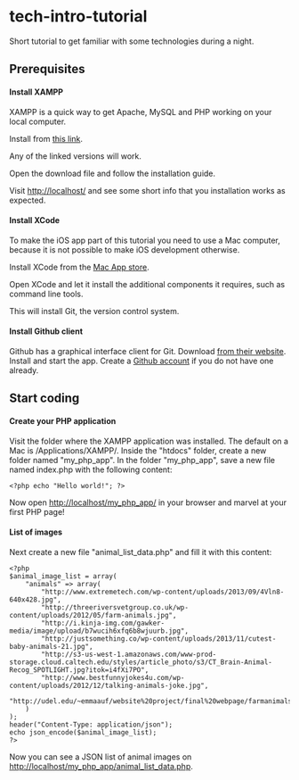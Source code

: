 # tech-intro-tutorial
Short tutorial to get familiar with some technologies during a night.


## Prerequisites

#### Install XAMPP
XAMPP is a quick way to get Apache, MySQL and PHP working on your local computer.

Install from [this link](https://www.apachefriends.org/download.html).

Any of the linked versions will work.

Open the download file and follow the installation guide.

Visit [http://localhost/](http://localhost/) and see some short info that you installation works as expected.

#### Install XCode
To make the iOS app part of this tutorial you need to use a Mac computer, because it is not possible to make iOS development otherwise.

Install XCode from the [Mac App store](https://itunes.apple.com/us/app/xcode/id497799835?mt=12).

Open XCode and let it install the additional components it requires, such as command line tools.

This will install Git, the version control system.

#### Install Github client
Github has a graphical interface client for Git. Download [from their website](https://desktop.github.com/).
Install and start the app. Create a [Github account](https://github.com/join) if you do not have one already.


## Start coding

#### Create your PHP application
Visit the folder where the XAMPP application was installed. The default on a Mac is /Applications/XAMPP/.
Inside the "htdocs" folder, create a new folder named "my_php_app".
In the folder "my_php_app", save a new file named index.php with the following content:

    <?php echo "Hello world!"; ?>

Now open [http://localhost/my_php_app/](http://localhost/my_php_app/) in your browser and marvel at your first PHP page!


#### List of images
Next create a new file "animal_list_data.php" and fill it with this content:

    <?php
    $animal_image_list = array(
        "animals" => array(
            "http://www.extremetech.com/wp-content/uploads/2013/09/4Vln8-640x428.jpg",
            "http://threeriversvetgroup.co.uk/wp-content/uploads/2012/05/farm-animals.jpg",
            "http://i.kinja-img.com/gawker-media/image/upload/b7wucih6xfq6b8wjuurb.jpg",
            "http://justsomething.co/wp-content/uploads/2013/11/cutest-baby-animals-21.jpg",
            "http://s3-us-west-1.amazonaws.com/www-prod-storage.cloud.caltech.edu/styles/article_photo/s3/CT_Brain-Animal-Recog_SPOTLIGHT.jpg?itok=i4fXi7PO",
            "http://www.bestfunnyjokes4u.com/wp-content/uploads/2012/12/talking-animals-joke.jpg",
            "http://udel.edu/~emmaauf/website%20project/final%20webpage/farmanimals/images/duckling.jpg"
        )
    );
    header("Content-Type: application/json");
    echo json_encode($animal_image_list);
    ?>

Now you can see a JSON list of animal images on [http://localhost/my_php_app/animal_list_data.php](http://localhost/my_php_app/animal_list_data.php).

